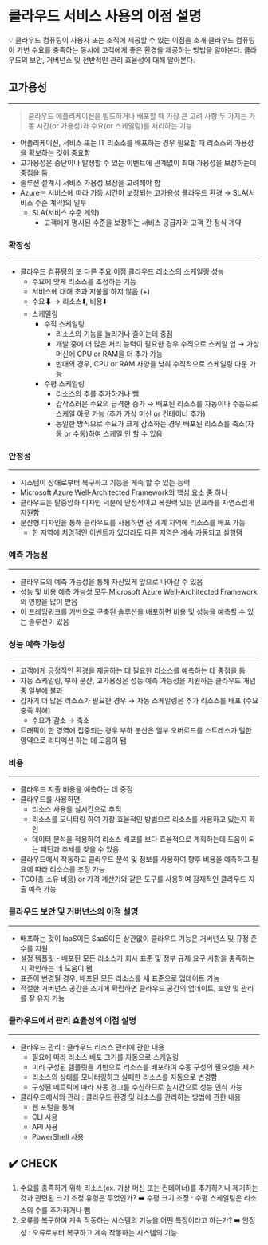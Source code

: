  
# 클라우드 서비스 사용의 이점 설명

<aside>
💡 클라우드 컴퓨팅이 사용자 또는 조직에 제공할 수 있는 이점을 소개
클라우드 컴퓨팅이 가변 수요를 충족하는 동시에 고객에게 좋은 환경을 제공하는 방법을 알아본다.
클라우드의 보안, 거버넌스 및 전반적인 관리 효율성에 대해 알아본다.

</aside>

## 고가용성

---

> 클라우드 애플리케이션을 빌드하거나 배포할 때 가장 큰 고려 사항 두 가지는 가동 시간(or 가용성)과 수요(or 스케일링)를 처리하는 기능
> 
- 어플리케이션, 서비스 또는 IT 리소소를 배포하는 경우 필요할 때 리소스의 가용성을 확보하는 것이 중요함
- 고가용성은 중단이나 발생할 수 있는 이벤트에 관계없이 최대 가용성을 보장하는데 중점을 둠
- 솔루션 설계시 서비스 가용성 보장을 고려해야 함
- Azure는 서비스에 따라 가동 시간이 보장되는 고가용성 클라우드 환경 → SLA(서비스 수준 계약)의 일부
    - SLA(서비스 수준 계약)
        - 고객에게 명시된 수준을 보장하는 서비스 공급자와 고객 간 정식 계약

### 확장성

---

- 클라우드 컴퓨팅의 또 다른 주요 이점 클라우드 리소스의 스케일링 성능
    - 수요에 맞게 리소스를 조정하는 기능
    - 서비스에 대해 초과 지불을 하지 않음 (+)
    - 수요⬇ → 리소스⬇️, 비용⬇️
    - 스케일링
        - 수직 스케일링
            - 리소스의 기능을 늘리거나 줄이는데 중점
            - 개발 중에 더 많은 처리 능력이 필요한 경우 수직으로 스케일 업 → 가상 머신에 CPU or RAM을 더 추가 가능
            - 반대의 경우, CPU or RAM 사양을 낮춰 수직적으로 스케일링 다운 가능
        - 수평 스케일링
            - 리소스의 추를 추가하거나 뺌
            - 갑작스러운 수요의 급격한 증가 → 배포된 리소스를 자동이나 수동으로 스케일 아웃 가능 (추가 가상 머신 or 컨테이너 추가)
            - 동일한 방식으로 수요가 크게 감소하는 경우 배포된 리소스를 축소(자동 or 수동)하여 스케일 인 할 수 있음

### 안정성

---

- 시스템이 장애로부터 복구하고 기능을 게속 할 수 있는 능력
- Microsoft Azure Well-Architected Framework의 핵심 요소 중 하나
- 클라우드는 탈중앙화 디자인 덕분에 안정적이고 복원력 있는 인프라를 자연스럽게 지원함
- 분산형 디자인을 통해 클라우드를 사용하면 전 세계 지역에 리소스를 배포 가능
    - 한 지역에 치명적인 이벤트가 있더라도 다른 지역은 계속 가동되고 실행됌

### 예측 가능성

---

- 클라우드의 예측 가능성을 통해 자신있게 앞으로 나아갈 수 있음
- 성능 및 비용 예측 가능성 모두 Microsoft Azure Well-Architected Framework의 영향을 많이 받음
- 이 프레임워크를 기반으로 구축된 솔루션을 배포하면 비용 및 성능을 예측할 수 있는 솔루션이 있음

### 성능 예측 가능성

---

- 고객에게 긍정적인 환경을 제공하는 데 필요한 리소스를 예측하는 데 중점을 둠
- 자동 스케일링, 부하 분산, 고가용성은 성능 예측 가능성을 지원하는 클라우드 개념 중 일부에 불과
- 갑자기 더 많은 리소스가 필요한 경우 → 자동 스케일링은 추가 리소스를 배포 (수요 충족 위해)
    - 수요가 감소 → 축소
- 트래픽이 한 영역에 집중되는 경우 부하 분산은 일부 오버로드를 스트레스가 덜한 영역으로 리디엑션 하는 데 도움이 됌

### 비용

---

- 클라우드 지출 비용을 예측하는 데 중점
- 클라우드를 사용하면,
    - 리소스 사용을 실시간으로 추적
    - 리소스를 모니터링 하여 가장 효율적인 방법으로 리소스를 사용하고 있는지 확인
    - 데이터 분석을 적용하여 리소스 배포를 보다 효율적으로 계획하는데 도움이 되는 패턴과 추세를 찾을 수 있음
- 클라우드에서 작동하고 클라우드 분석 및 정보를 사용하여 향후 비용을 예측하고 필요에 따라 리소스를 조정 가능
- TCO(총 소유 비용) or 가격 계산기와 같은 도구를 사용하여 잠재적인 클라우드 지출 예측 가능

### 클라우드 보안 및 거버넌스의 이점 설명

---

- 배포하는 것이 IaaS이든 SaaS이든 상관없이 클라우드 기능은 거버넌스 및 규정 준수를 지원
- 설정 템플릿 - 배포된 모든 리소스가 회사 표준 및 정부 규제 요구 사항을 충족하는지 확인하는 데 도움이 됌
- 표준이 변경될 경우, 배포된 모든 리소스를 새 표준으로 업데이트 가능
- 적절한 거버넌스 공간을 조기에 확립하면 클라우드 공간의 업데이트, 보안 및 관리를 잘 유지 가능

### 클라우드에서 관리 효율성의 이점 설명

---

- 클라우드 관리 : 클라우드 리소스 관리에 관한 내용
    - 필요에 따라 리소스 배포 크기를 자동으로 스케일링
    - 미리 구성된 템플릿을 기반으로 리소스를 배포하여 수동 구성의 필요성을 제거
    - 리소스의 상태를 모니터링하고 실패한 리소스를 자동으로 변경함
    - 구성된 메트릭에 따라 자동 경고를 수신하므로 실시간으로 성능 인식 가능
- 클라우드에서의 관리 : 클라우드 환경 및 리소스를 관리하는 방법에 관한 내용
    - 웹 포털을 통해
    - CLI 사용
    - API 사용
    - PowerShell 사용

## ✔️ CHECK

1. 수요를 충족하기 위해 리소스(ex. 가상 머신 또는 컨테이너)를 추가하거나 제거하는 것과 관련된 크기 조정 유형은 무었인가?
➡️ 수평 크기 조정 : 수평 스케일링은 리소스의 수를 추가하거나 뺌
2. 오류를 복구하여 계속 작동하는 시스템의 기능을 어떤 특징이라고 하는가?
➡️ 안정성 : 오류로부터 복구하고 계속 작동하는 시스템의 기능